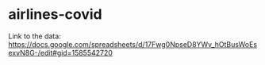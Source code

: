 # airlines-covid
Link to the data: https://docs.google.com/spreadsheets/d/17Fwg0NpseD8YWv_hOtBusWoEsexvN8G-/edit#gid=1585542720
